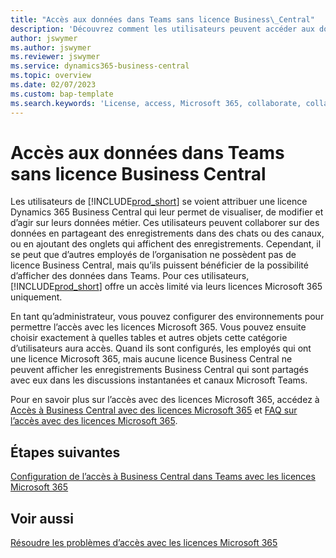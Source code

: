 ```yaml
---
title: "Accès aux données dans Teams sans licence Business\_Central"
description: 'Découvrez comment les utilisateurs peuvent accéder aux données de Business Central, dans les discussions instantanées et canaux Microsoft Teams, avec seulement une licence Microsoft 365, mais pas de licence Business Central.'
author: jswymer
ms.author: jswymer
ms.reviewer: jswymer
ms.service: dynamics365-business-central
ms.topic: overview
ms.date: 02/07/2023
ms.custom: bap-template
ms.search.keywords: 'License, access, Microsoft 365, collaborate, collaboration, Teams, Microsoft Teams'
---
```


# Accès aux données dans Teams sans licence Business Central

Les utilisateurs de [!INCLUDE[prod_short](includes/prod_short.md)] se voient attribuer une licence Dynamics 365 Business Central qui leur permet de visualiser, de modifier et d’agir sur leurs données métier. Ces utilisateurs peuvent collaborer sur des données en partageant des enregistrements dans des chats ou des canaux, ou en ajoutant des onglets qui affichent des enregistrements. Cependant, il se peut que d’autres employés de l’organisation ne possèdent pas de licence Business Central, mais qu’ils puissent bénéficier de la possibilité d’afficher des données dans Teams. Pour ces utilisateurs, [!INCLUDE[prod_short](includes/prod_short.md)] offre un accès limité via leurs licences Microsoft 365 uniquement.  

En tant qu’administrateur, vous pouvez configurer des environnements pour permettre l’accès avec les licences Microsoft 365. Vous pouvez ensuite choisir exactement à quelles tables et autres objets cette catégorie d’utilisateurs aura accès. Quand ils sont configurés, les employés qui ont une licence Microsoft 365, mais aucune licence Business Central ne peuvent afficher les enregistrements Business Central qui sont partagés avec eux dans les discussions instantanées et canaux Microsoft Teams.

Pour en savoir plus sur l’accès avec des licences Microsoft 365, accédez à [Accès à Business Central avec des licences Microsoft 365](admin-access-with-m365-license.md) et [FAQ sur l’accès avec des licences Microsoft 365](admin-access-with-m365-license-faq.md).

## Étapes suivantes

[Configuration de l’accès à Business Central dans Teams avec les licences Microsoft 365](admin-access-with-m365-license-setup.md)  

## Voir aussi

[Résoudre les problèmes d’accès avec les licences Microsoft 365](admin-access-with-m365-license-troubleshooting.md)  
